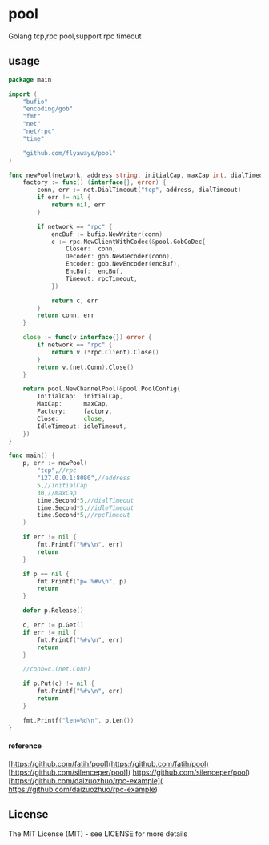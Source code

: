 # pool

Golang tcp,rpc pool,support rpc timeout

## usage
```go
package main

import (
	"bufio"
	"encoding/gob"
	"fmt"
	"net"
	"net/rpc"
	"time"

	"github.com/flyaways/pool"
)

func newPool(network, address string, initialCap, maxCap int, dialTimeout, idleTimeout, rpcTimeout time.Duration) (pool.Pool, error) {
	factory := func() (interface{}, error) {
		conn, err := net.DialTimeout("tcp", address, dialTimeout)
		if err != nil {
			return nil, err
		}

		if network == "rpc" {
			encBuf := bufio.NewWriter(conn)
			c := rpc.NewClientWithCodec(&pool.GobCoDec{
				Closer:  conn,
				Decoder: gob.NewDecoder(conn),
				Encoder: gob.NewEncoder(encBuf),
				EncBuf:  encBuf,
				Timeout: rpcTimeout,
			})

			return c, err
		}
		return conn, err
	}

	close := func(v interface{}) error {
		if network == "rpc" {
			return v.(*rpc.Client).Close()
		}
		return v.(net.Conn).Close()
	}

	return pool.NewChannelPool(&pool.PoolConfig{
		InitialCap:  initialCap,
		MaxCap:      maxCap,
		Factory:     factory,
		Close:       close,
		IdleTimeout: idleTimeout,
	})
}

func main() {
	p, err := newPool(
		"tcp",//rpc
		"127.0.0.1:8080",//address
		5,//initialCap
		30,//maxCap
		time.Second*5,//dialTimeout
		time.Second*5,//idleTimeout
		time.Second*5,//rpcTimeout
	)

	if err != nil {
		fmt.Printf("%#v\n", err)
		return
	}

	if p == nil {
		fmt.Printf("p= %#v\n", p)
		return
	}

	defer p.Release()

	c, err := p.Get()
	if err != nil {
		fmt.Printf("%#v\n", err)
		return
	}

	//conn=c.(net.Conn)

	if p.Put(c) != nil {
		fmt.Printf("%#v\n", err)
		return
	}

	fmt.Printf("len=%d\n", p.Len())
}

```

#### reference
[https://github.com/fatih/pool](https://github.com/fatih/pool)
[https://github.com/silenceper/pool]( https://github.com/silenceper/pool)
[https://github.com/daizuozhuo/rpc-example]( https://github.com/daizuozhuo/rpc-example)

## License

The MIT License (MIT) - see LICENSE for more details
